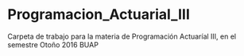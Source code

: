 # Programacion_Actuarial_III
Carpeta de trabajo para la materia de Programación Actuaríal III, en el semestre Otoño 2016 BUAP
